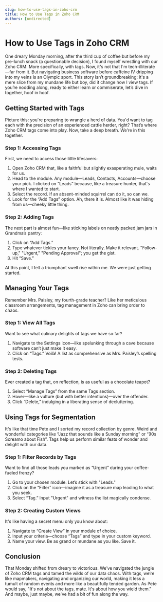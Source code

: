 ```yaml
---
slug: how-to-use-tags-in-zoho-crm
title: How to Use Tags in Zoho CRM
authors: [undirected]
---
```


# How to Use Tags in Zoho CRM

One dreary Monday morning, after the third cup of coffee but before my pre-lunch snack (a questionable decision), I found myself wrestling with our Zoho CRM. More specifically, with tags. Now, it's not that I'm tech-illiterate—far from it. But navigating business software before caffeine IV dripping into my veins is an Olympic sport. This story isn’t groundbreaking; it's a mere slice from my mundane life but boy, did it change how I view tags. If you’re nodding along, ready to either learn or commiserate, let’s dive in together, hoof in hoof.

## Getting Started with Tags

Picture this: you're preparing to wrangle a herd of data. You'd want to tag each with the precision of an experienced cattle herder, right? That’s where Zoho CRM tags come into play. Now, take a deep breath. We're in this together.

### Step 1: Accessing Tags
First, we need to access those little lifesavers:
1. Open Zoho CRM that, like a faithful but slightly exasperating mule, waits for us.
2. Head to the module. Any module—Leads, Contacts, Accounts—choose your pick. I clicked on “Leads” because, like a treasure hunter, that's where I wanted to start.
3. Select the record. If an absent-minded squirrel can do it, so can we.
4. Look for the “Add Tags” option. Ah, there it is. Almost like it was hiding from us—cheeky little thing.

### Step 2: Adding Tags
The next part is almost fun—like sticking labels on neatly packed jam jars in Grandma’s pantry:
1. Click on “Add Tags.”
2. Type whatever tickles your fancy. Not literally. Make it relevant. "Follow-up," "Urgent," "Pending Approval"; you get the gist.
3. Hit “Save.”

At this point, I felt a triumphant swell rise within me. We were just getting started.

## Managing Your Tags

Remember Mrs. Paisley, my fourth-grade teacher? Like her meticulous classroom arrangements, tag management in Zoho can bring order to chaos.

### Step 1: View All Tags
Want to see what culinary delights of tags we have so far?
1. Navigate to the Settings icon—like spelunking through a cave because software can’t just make it easy.
2. Click on “Tags.” Voilà! A list as comprehensive as Mrs. Paisley’s spelling tests.

### Step 2: Deleting Tags
Ever created a tag that, on reflection, is as useful as a chocolate teapot?
1. Select “Manage Tags” from the same Tags section.
2. Hover—like a vulture (but with better intentions)—over the offender.
3. Click “Delete,” indulging in a liberating sense of decluttering.

## Using Tags for Segmentation

It's like that time Pete and I sorted my record collection by genre. Weird and wonderful categories like “Jazz that sounds like a Sunday morning” or “90s Screamo about Fish”. Tags help us perform similar feats of wonder and delight with our data.

### Step 1: Filter Records by Tags
Want to find all those leads you marked as “Urgent” during your coffee-fueled frenzy?
1. Go to your chosen module. Let’s stick with "Leads."
2. Click on the “Filter” icon—imagine it as a treasure map leading to what you seek.
3. Select “Tag.” Input "Urgent" and witness the list magically condense.

### Step 2: Creating Custom Views
It's like having a secret menu only you know about:
1. Navigate to “Create View” in your module of choice.
2. Input your criteria—choose “Tags” and type in your custom keyword.
3. Name your view. Be as grand or mundane as you like. Save it.

## Conclusion

That Monday shifted from dreary to victorious. We’ve navigated the jungle of Zoho CRM tags and tamed the wilds of our data chaos. With tags, we’re like mapmakers, navigating and organizing our world, making it less a tumult of random events and more like a beautifully tended garden. As Pete would say, "It's not about the tags, mate. It's about how you wield them." And maybe, just maybe, we've had a bit of fun along the way.